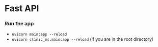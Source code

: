 # Fast API

### Run the app
* `uvicorn main:app --reload`
* `uvicorn clinic_ms.main:app --reload` (if you are in the root directory)

